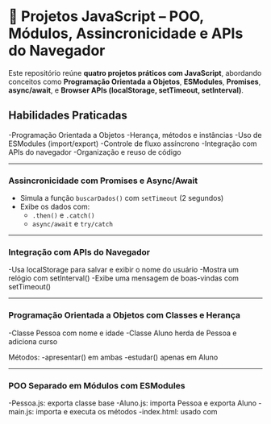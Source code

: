 # 🚀 Projetos JavaScript – POO, Módulos, Assincronicidade e APIs do Navegador

Este repositório reúne **quatro projetos práticos com JavaScript**, abordando conceitos como **Programação Orientada a Objetos**, **ESModules**, **Promises**, **async/await**, e **Browser APIs (localStorage, setTimeout, setInterval)**.

## Habilidades Praticadas

-Programação Orientada a Objetos
-Herança, métodos e instâncias
-Uso de ESModules (import/export)
-Controle de fluxo assíncrono
-Integração com APIs do navegador
-Organização e reuso de código

---

### Assincronicidade com Promises e Async/Await

- Simula a função `buscarDados()` com `setTimeout` (2 segundos)
- Exibe os dados com:
  - `.then()` e `.catch()`
  - `async/await` e `try/catch`

---

### Integração com APIs do Navegador

-Usa localStorage para salvar e exibir o nome do usuário
-Mostra um relógio com setInterval()
-Exibe uma mensagem de boas-vindas com setTimeout()

---

### Programação Orientada a Objetos com Classes e Herança

-Classe Pessoa com nome e idade
-Classe Aluno herda de Pessoa e adiciona curso

Métodos:
-apresentar() em ambas
-estudar() apenas em Aluno

---

### POO Separado em Módulos com ESModules

-Pessoa.js: exporta classe base
-Aluno.js: importa Pessoa e exporta Aluno
-main.js: importa e executa os métodos
-index.html: usado com <script type="module">
